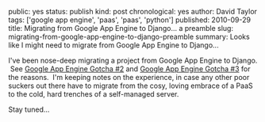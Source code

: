 public: yes
status: publish
kind: post
chronological: yes
author: David Taylor
tags: ['google app engine', 'paas', 'paas', 'python']
published: 2010-09-29
title: Migrating from Google App Engine to Django... a preamble
slug: migrating-from-google-app-engine-to-django-preamble
summary: Looks like I might need to migrate from Google App Engine to Django...

I've been nose-deep migrating a project from Google App Engine to Django.  See [Google App Engine Gotcha #2](http://www.cloudartisan.com/2010/08/google-app-engine-gotcha-2/) and [Google App Engine Gotcha #3](http://www.cloudartisan.com/2010/08/google-app-engine-gotcha-3/) for the reasons.  I'm keeping notes on the experience, in case any other poor suckers out there have to migrate from the cosy, loving embrace of a PaaS to the cold, hard trenches of a self-managed server.

Stay tuned...
